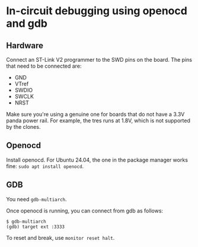 # In-circuit debugging using openocd and gdb

## Hardware
Connect an ST-Link V2 programmer to the SWD pins on the board. The pins that need to be connected are:
- GND
- VTref
- SWDIO
- SWCLK
- NRST

Make sure you're using a genuine one for boards that do not have a 3.3V panda power rail. For example, the tres runs at 1.8V, which is not supported by the clones.

## Openocd
Install openocd. For Ubuntu 24.04, the one in the package manager works fine: `sudo apt install openocd`.

## GDB
You need `gdb-multiarch`.

Once openocd is running, you can connect from gdb as follows:
```
$ gdb-multiarch
(gdb) target ext :3333
```
To reset and break, use `monitor reset halt`.
